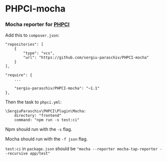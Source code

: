 # PHPCI-mocha

### Mocha reporter for [PHPCI](https://www.phptesting.org/)


Add this to `composer.json`:

```
"repositories": [
    {
        "type": "vcs",
        "url": "https://github.com/sergiu-paraschiv/PHPCI-mocha"
    }
],

"require": {
    ...

    "sergiu-paraschiv/PHPCI-mocha": "~1.1"
},
```

Then the task to `phpci.yml`:
```
\SergiuParaschiv\PHPCI\Plugin\Mocha:
    directory: "frontend"
    command: "npm run -s test:ci"
```

Npm should run with the `-s` flag.

Mocha should run with the `-f json` flag.

`test:ci` in `package.json` should be `"mocha --reporter mocha-tap-reporter --recursive app/test"`
